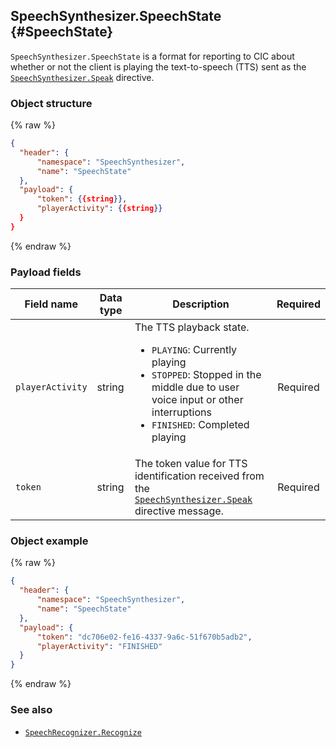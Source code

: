 ## SpeechSynthesizer.SpeechState {#SpeechState}
`SpeechSynthesizer.SpeechState` is a format for reporting to CIC about whether or not the client is playing the text-to-speech (TTS) sent as the [`SpeechSynthesizer.Speak`](/Develop/References/MessageInterfaces/SpeechSynthesizer.md#Speak) directive.

### Object structure
{% raw %}
```json
{
  "header": {
      "namespace": "SpeechSynthesizer",
      "name": "SpeechState"
  },
  "payload": {
      "token": {{string}},
      "playerActivity": {{string}}
  }
}
```
{% endraw %}

### Payload fields

| Field name       | Data type    | Description                     | Required |
|---------------|---------|-----------------------------|:---------:|
| `playerActivity` | string | The TTS playback state. <ul><li><code>PLAYING</code>: Currently playing</li><li><code>STOPPED</code>: Stopped in the middle due to user voice input or other interruptions</li><li><code>FINISHED</code>: Completed playing</li></ul>     | Required     |
| `token`          | string | The token value for TTS identification received from the [`SpeechSynthesizer.Speak`](/Develop/References/MessageInterfaces/SpeechSynthesizer.md#Speak) directive message.  | Required     |

### Object example
{% raw %}
```json
{
  "header": {
      "namespace": "SpeechSynthesizer",
      "name": "SpeechState"
  },
  "payload": {
      "token": "dc706e02-fe16-4337-9a6c-51f670b5adb2",
      "playerActivity": "FINISHED"
  }
}
```
{% endraw %}

### See also
* [`SpeechRecognizer.Recognize`](/Develop/References/MessageInterfaces/SpeechRecognizer.md#Recognize)
